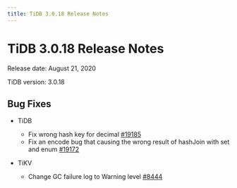```yaml
---
title: TiDB 3.0.18 Release Notes
---
```


# TiDB 3.0.18 Release Notes

Release date: August 21, 2020

TiDB version: 3.0.18

## Bug Fixes

+ TiDB

    - Fix wrong hash key for decimal [#19185](https://github.com/pingcap/tidb/pull/19185)
    - Fix an encode bug that causing the wrong result of hashJoin with set and enum [#19172](https://github.com/pingcap/tidb/pull/19172)

+ TiKV

    - Change GC failure log to Warning level [#8444](https://github.com/tikv/tikv/pull/8444)
